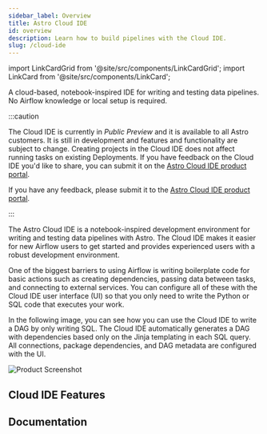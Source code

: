 ```yaml
---
sidebar_label: Overview
title: Astro Cloud IDE
id: overview
description: Learn how to build pipelines with the Cloud IDE.
slug: /cloud-ide
---
```


import LinkCardGrid from '@site/src/components/LinkCardGrid';
import LinkCard from '@site/src/components/LinkCard';

<p class="DocItem__header-description">
  A cloud-based, notebook-inspired IDE for writing and testing data pipelines. No Airflow knowledge or local setup is required.
</p>

:::caution

<!-- id to make it easier to remove: cloud-ide-preview-banner -->

The Cloud IDE is currently in _Public Preview_ and it is available to all Astro customers. It is still in development and features and functionality are subject to change. Creating projects in the Cloud IDE does not affect running tasks on existing Deployments. If you have feedback on the Cloud IDE you'd like to share, you can submit it on the [Astro Cloud IDE product portal](https://portal.productboard.com/75k8qmuqjacnrrnef446fggj).

If you have any feedback, please submit it to the [Astro Cloud IDE product portal](https://portal.productboard.com/75k8qmuqjacnrrnef446fggj).

:::

The Astro Cloud IDE is a notebook-inspired development environment for writing and testing data pipelines with Astro. The Cloud IDE makes it easier for new Airflow users to get started and provides experienced users with a robust development environment.

One of the biggest barriers to using Airflow is writing boilerplate code for basic actions such as creating dependencies, passing data between tasks, and connecting to external services. You can configure all of these with the Cloud IDE user interface (UI) so that you only need to write the Python or SQL code that executes your work.

In the following image, you can see how you can use the Cloud IDE to write a DAG by only writing SQL. The Cloud IDE automatically generates a DAG with dependencies based only on the Jinja templating in each SQL query. All connections, package dependencies, and DAG metadata are configured with the UI.

![Product Screenshot](/img/cloud-ide/pipeline-editor.png)

<!-- insert demo video -->

## Cloud IDE Features

<LinkCardGrid>
  <LinkCard
    label="Focus on task logic"
    description="Turn everyday Python and SQL into Airflow-ready DAG files that follow the latest best practices."
  />
  <LinkCard
    label="Handle data seamlessly"
    description="Pass data directly from one task to another using a notebook-style interface. No configuration required."
  />
  <LinkCard
    label="Move between SQL and Python"
    description="Use SQL tables as dataframes by referencing your upstream query name, and vice versa."
  />
  <LinkCard
    label="Auto-generate your DAG"
    description="Your dependency graph and DAG file are auto-generated based on data references in your SQL and Python code."
  />
  <LinkCard
    label="Source control your changes"
    description="Push your pipeline to a Git repository with a built-in Git integration."
  />
  <LinkCard
    label="Deploy directly to Astro"
    description="Using our out-of-the-box CI/CD, deploy your code to a production Deployment on Astro in a few clicks."
  />
</LinkCardGrid>

## Documentation


<LinkCardGrid>
  <LinkCard truncate label="Quickstart" description="Create data pipelines from scratch using the Astro Cloud IDE." href="/astro/cloud-ide/quickstart" />
  <LinkCard truncate label="Deploy a project" description="Push your changes from the Astro Cloud IDE directly to GitHub or a Deployment" href="/astro/cloud-ide/deploy-project" />
  <LinkCard truncate label="Security" description="Learn how the Astro Cloud IDE keeps your code and production Deployments secure." href="/astro/cloud-ide/reference/security" />
</LinkCardGrid>
